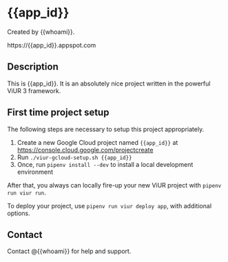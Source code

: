 # {{app_id}}

Created by {{whoami}}.

https://{{app_id}}.appspot.com


## Description

This is {{app_id}}. It is an absolutely nice project written in the powerful ViUR 3 framework.


## First time project setup

The following steps are necessary to setup this project appropriately.

1. Create a new Google Cloud project named `{{app_id}}` at https://console.cloud.google.com/projectcreate
2. Run `./viur-gcloud-setup.sh {{app_id}}`
3. Once, run `pipenv install --dev` to install a local development environment


After that, you always can locally fire-up your new ViUR project with `pipenv run viur run`.

To deploy your project, use `pipenv run viur deploy app`, with additional options.


## Contact

Contact @{{whoami}} for help and support.
